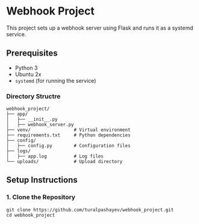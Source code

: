 # Webhook Project

This project sets up a webhook server using Flask and runs it as a systemd service.

## Prerequisites

- Python 3
- Ubuntu 2x 
- `systemd` (for running the service)

### Directory Structre
```plaintext
webhook_project/
├── app/
│   ├── __init__.py
│   ├── webhook_server.py
├── venv/                # Virtual environment
├── requirements.txt     # Python dependencies
├── config/
│   ├── config.py        # Configuration files
├── logs/
│   ├── app.log          # Log files
└── uploads/             # Upload directory
```


## Setup Instructions

### 1. Clone the Repository
```
git clone https://github.com/turalpashayev/webhook_project.git
cd webhook_project
```



